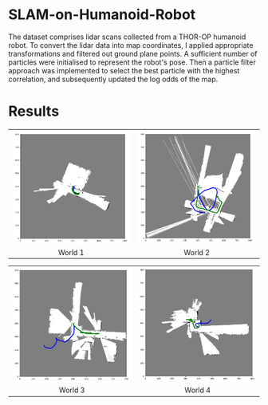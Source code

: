 # SLAM-on-Humanoid-Robot

The dataset comprises lidar scans collected from a THOR-OP humanoid robot. To convert the lidar data into map coordinates, I applied appropriate transformations and filtered out ground plane points. A sufficient number of particles were initialised to represent the robot's pose. Then a particle filter approach was implemented to select the best particle with the highest correlation, and subsequently updated the log odds of the map.


# Results

<table>
  <tr>
      <td align = "center"> <img src="Results/map1.PNG" /> </td>
      <td align = "center"> <img src="./Results/map2.PNG" /> </td>
  </tr>
  <tr>
      <td align = "center"> World 1 </td>
      <td align = "center"> World 2 </td>
  </tr>
</table>

<table>
  <tr>
      <td align = "center"> <img src="./Results/map3.PNG" /> </td>
      <td align = "center"> <img src="./Results/map4.PNG" /> </td>
  </tr>
  <tr>
      <td align = "center"> World 3 </td>
      <td align = "center"> World 4 </td>
  </tr>
</table>

